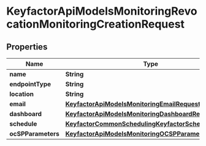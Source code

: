 

# KeyfactorApiModelsMonitoringRevocationMonitoringCreationRequest


## Properties

| Name | Type | Description | Notes |
|------------ | ------------- | ------------- | -------------|
|**name** | **String** |  |  |
|**endpointType** | **String** |  |  |
|**location** | **String** |  |  |
|**email** | [**KeyfactorApiModelsMonitoringEmailRequest**](KeyfactorApiModelsMonitoringEmailRequest.md) |  |  [optional] |
|**dashboard** | [**KeyfactorApiModelsMonitoringDashboardRequest**](KeyfactorApiModelsMonitoringDashboardRequest.md) |  |  |
|**schedule** | [**KeyfactorCommonSchedulingKeyfactorSchedule**](KeyfactorCommonSchedulingKeyfactorSchedule.md) |  |  [optional] |
|**ocSPParameters** | [**KeyfactorApiModelsMonitoringOCSPParametersRequest**](KeyfactorApiModelsMonitoringOCSPParametersRequest.md) |  |  [optional] |




